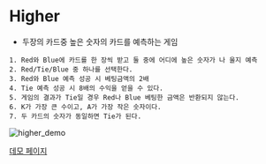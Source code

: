 # Higher
- 두장의 카드중 높은 숫자의 카드를 예측하는 게임
```
1. Red와 Blue에 카드를 한 장씩 받고 둘 중에 어디에 높은 숫자가 나 울지 예측
2. Red/Tie/Blue 중 하나를 선택한다.
3. Red와 Blue 예측 성공 시 베팅금액의 2배
4. Tie 예측 성공 시 8배의 수익을 얻을 수 있다.
5. 게임의 결과가 Tie일 경우 Red나 Blue 베팅한 금액은 반환되지 않는다.
6. K가 가장 큰 수이고, A가 가장 작은 숫자이다.
7. 두 카드의 숫자가 동일하면 Tie가 된다.
```

![higher_demo](https://user-images.githubusercontent.com/13128375/211447291-b8c37240-8872-4ec7-98e6-19b9355b982b.gif)

[데모 페이지](http://asset.moss.land/Higher/index.html)
